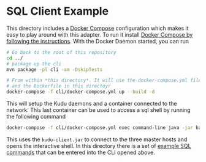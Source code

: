 # SQL Client Example

This directory includes a [Docker Compose](https://docs.docker.com/compose/) configuration which makes it easy to play around with this adapter. To run it install [Docker Compose by following the instructions](https://docs.docker.com/compose/install/). With the Docker Daemon started, you can run

``` bash
# Go back to the root of this repository
cd ../
# package up the cli
mvn package -pl cli -am -DskipTests

# From within *this directory*. It will use the docker-compose.yml file in this directory
# and the Dockerfile in this directoyr
docker-compose -f cli/docker-compose.yml up --build -d
```
This will setup the Kudu daemons and a container connected to the network. This last container can be used to access a sql shell by running the following command

``` bash
docker-compose -f cli/docker-compose.yml exec command-line java -jar kudu-client.jar -c kudu-master-1,kudu-master-2,kudu-master-3
```
This uses the `kudu-client.jar` to connect to the three master hosts and opens the interactive shell. In this directory there is a set of [example SQL commands](./example.sql) that can be entered into the CLI opened above.
